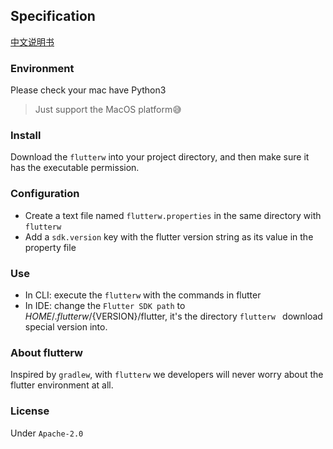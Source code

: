 ## Specification



[中文说明书](README_CN.md)

### Environment

Please check your mac have Python3

> Just support the MacOS platform😅

### Install

Download the `flutterw` into your project directory, and then make sure it has the executable permission.

### Configuration

- Create a text file named `flutterw.properties` in the same directory with `flutterw`
- Add a `sdk.version` key with the flutter version string as its value in the property file

### Use

- In CLI: execute the `flutterw` with the commands in flutter
- In IDE: change the `Flutter SDK path` to ${HOME}/.flutterw/${VERSION}/flutter, it's the directory `flutterw ` download special version into.

### About flutterw

Inspired by `gradlew`, with `flutterw` we developers will never worry about the flutter environment at all.

### License

Under `Apache-2.0`
